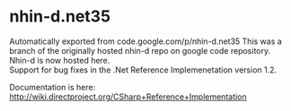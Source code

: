 # nhin-d.net35
Automatically exported from code.google.com/p/nhin-d.net35
This was a branch of the originally hosted nhin-d repo on google code repository.  Nhin-d is now hosted here.  
Support for bug fixes in the .Net Reference Implemenetation version 1.2.

Documentation is here: http://wiki.directproject.org/CSharp+Reference+Implementation

